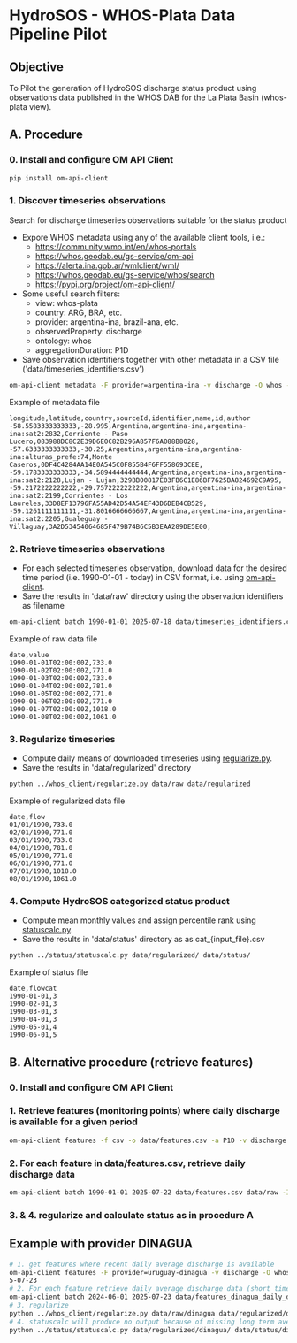 # HydroSOS - WHOS-Plata Data Pipeline Pilot
## Objective
To Pilot the generation of HydroSOS discharge status product using observations data published in the WHOS DAB for the La Plata Basin (whos-plata view).
## A. Procedure
### 0. Install and configure OM API Client
```bash
pip install om-api-client
```
### 1. Discover timeseries observations
Search for discharge timeseries observations suitable for the status product
- Expore WHOS metadata using any of the available client tools, i.e.:
  - https://community.wmo.int/en/whos-portals
  - https://whos.geodab.eu/gs-service/om-api
  - https://alerta.ina.gob.ar/wmlclient/wml/
  - https://whos.geodab.eu/gs-service/whos/search
  - https://pypi.org/project/om-api-client/
- Some useful search filters:
  - view: whos-plata
  - country: ARG, BRA, etc.
  - provider: argentina-ina, brazil-ana, etc.
  - observedProperty: discharge
  - ontology: whos
  - aggregationDuration: P1D
- Save observation identifiers together with other metadata in a CSV file ('data/timeseries_identifiers.csv')
```bash
om-api-client metadata -F provider=argentina-ina -v discharge -O whos -a P1D -o data/timeseries_identifiers.csv -f csv
```
Example of metadata file
```text
longitude,latitude,country,sourceId,identifier,name,id,author
-58.5583333333333,-28.995,Argentina,argentina-ina,argentina-ina:sat2:2832,Corriente - Paso Lucero,083988DC8C2E39D6E0C82B296A857F6A088B8028,
-57.6333333333333,-30.25,Argentina,argentina-ina,argentina-ina:alturas_prefe:74,Monte Caseros,0DF4C4284AA14E0A545C0F855B4F6FF558693CEE,
-59.1783333333333,-34.5894444444444,Argentina,argentina-ina,argentina-ina:sat2:2128,Lujan - Lujan,329BB00817E03FB6C1E86BF7625BA824692C9A95,
-59.2172222222222,-29.7572222222222,Argentina,argentina-ina,argentina-ina:sat2:2199,Corrientes - Los Laureles,33D8EF13796FA55AD42D54A54EF43D6DEB4CB529,
-59.1261111111111,-31.8016666666667,Argentina,argentina-ina,argentina-ina:sat2:2205,Gualeguay - Villaguay,3A2D53454064685F479B74B6C5B3EAA289DE5E00,
```
### 2. Retrieve timeseries observations
- For each selected timeseries observation, download data for the desired time period (i.e. 1990-01-01 - today) in CSV format, i.e. using [om-api-client](https://github.com/wmo-im/HydroSOS/tree/main/whos_client). 
- Save the results in 'data/raw' directory using the observation identifiers as filename
```bash
om-api-client batch 1990-01-01 2025-07-18 data/timeseries_identifiers.csv data/raw -c -r
```
Example of raw data file
```text
date,value
1990-01-01T02:00:00Z,733.0
1990-01-02T02:00:00Z,771.0
1990-01-03T02:00:00Z,733.0
1990-01-04T02:00:00Z,781.0
1990-01-05T02:00:00Z,771.0
1990-01-06T02:00:00Z,771.0
1990-01-07T02:00:00Z,1018.0
1990-01-08T02:00:00Z,1061.0
```
### 3. Regularize timeseries
- Compute daily means of downloaded timeseries using [regularize.py](https://github.com/wmo-im/HydroSOS/blob/main/whos_client/regularize.py). 
- Save the results in 'data/regularized' directory
```bash
python ../whos_client/regularize.py data/raw data/regularized
```
Example of regularized data file
```text
date,flow
01/01/1990,733.0
02/01/1990,771.0
03/01/1990,733.0
04/01/1990,781.0
05/01/1990,771.0
06/01/1990,771.0
07/01/1990,1018.0
08/01/1990,1061.0
```
### 4. Compute HydroSOS categorized status product
- Compute mean monthly values and assign percentile rank using [statuscalc.py](https://github.com/wmo-im/HydroSOS/blob/main/status/statuscalc.py).
- Save the results in 'data/status' directory as as cat_{input_file}.csv
```bash
python ../status/statuscalc.py data/regularized/ data/status/
```
Example of status file
```text
date,flowcat
1990-01-01,3
1990-02-01,3
1990-03-01,3
1990-04-01,3
1990-05-01,4
1990-06-01,5
```
## B. Alternative procedure (retrieve features)
### 0. Install and configure OM API Client
### 1. Retrieve features (monitoring points) where daily discharge is available for a given period
```bash
om-api-client features -f csv -o data/features.csv -a P1D -v discharge -O whos -F beginPosition=2025-01-01 -F endPosition=2025-07-22 -F provider=argentina-ina
```
### 2. For each feature in data/features.csv, retrieve daily discharge data
```bash
om-api-client batch 1990-01-01 2025-07-22 data/features.csv data/raw -I id -c -a P1D -v discharge -O whos -r -f
```
### 3. & 4. regularize and calculate status as in procedure A
## Example with provider DINAGUA
```bash
# 1. get features where recent daily average discharge is available
om-api-client features -F provider=uruguay-dinagua -v discharge -O whos -a P1D -T AVERAGE -f csv -o data/features_dinagua_daily_discharge_avg.csv -F beginPosition=2025-06-01 -F endPosition=202
5-07-23
# 2. For each feature retrieve daily average discharge data (short time span for test purposes, retrieval may be slow)
om-api-client batch 2024-06-01 2025-07-23 data/features_dinagua_daily_discharge_avg.csv data/raw/dinagua -v discharge -O whos -a P1D -T AVERAGE -I id -f -c
# 3. regularize
python ../whos_client/regularize.py data/raw/dinagua data/regularized/dinagua
# 4. statuscalc will produce no output because of missing long term average. Set a longer time span in step 2 for this to work.
python ../status/statuscalc.py data/regularized/dinagua/ data/status/dinagua/
```
